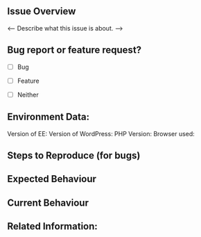 
<!--
BEFORE POSTING YOUR ISSUE:
- These comments won't show up when you submit the issue.
- Please ensure that what you are reporting is specific to this project.
- Try to add as much detail as possible. Be specific!
- Make sure you read the README.md for the project regarding posting issues.
- Search this repository for issues and pull requests and whether it has been fixed or reported already.
- Ensure you are using the latest code before reporting bugs (unless you are reporting an issue disovered in a branch).
- Disable all plugins and switch to a default theme to ensure its not a plugin/theme conflict issue.
- To report a security issue, please visit this page: https://eventespresso.com/report-a-security-vulnerability/
-->

## Issue Overview
<-- Describe what this issue is about. -->



## Bug report or feature request?

* [ ] Bug
* [ ] Feature
* [ ] Neither


## Environment Data:

Version of EE: <!-- Can be a branch name or the version of EE the issue happened in. -->
Version of WordPress:
PHP Version:  <!-- if known, add your php version here -->
Browser used:  <!-- also include your browser version if possible -->


## Steps to Reproduce (for bugs)
<!-- If possible provide any links to a live example, or an unambiguous set of steps to reproduce this bug -->
<!-- Feel free to include code to reproduce if relevant. -->


## Expected Behaviour
<!-- If you're describing a bug, tell us what should happen -->
<!-- If you're describing a feature/enhancement, explain the difference from current behaviour -->


## Current Behaviour
<!-- If describing a bug, what is the current behaviour and how does it differ from expected behaviour? -->
<!-- If describing a feature, describe what the current behaviour is in the part of the application that you want your feature suggestion to improve on. -->


## Related Information:
<!-- 
- If you were directed to create an issue here by the EE support team, you can include the link to your original EE support forum thread.
- You can also include any other links you think may be useful (related issues and/or Pull Requests)
- Any screenshots or screencasts that help illustrate what you are describing is always useful.
-->